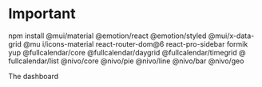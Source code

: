 # Important

npm install @mui/material @emotion/react @emotion/styled @mui/x-data-grid @mu
i/icons-material react-router-dom@6 react-pro-sidebar formik yup @fullcalendar/core @fullcalendar/daygrid @fullcalendar/timegrid @
fullcalendar/list @nivo/core @nivo/pie @nivo/line @nivo/bar @nivo/geo

The dashboard
